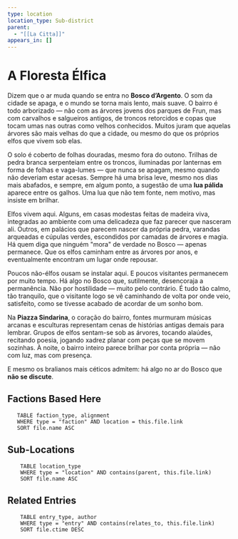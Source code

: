 ```yaml
---
type: location
location_type: Sub-district
parent:
  - "[[La Citta]]"
appears_in: []
---
```

# A Floresta Élfica
Dizem que o ar muda quando se entra no **Bosco d’Argento**. O som da cidade se apaga, e o mundo se torna mais lento, mais suave. O bairro é todo arborizado — não com as árvores jovens dos parques de Frun, mas com carvalhos e salgueiros antigos, de troncos retorcidos e copas que tocam umas nas outras como velhos conhecidos. Muitos juram que aquelas árvores são mais velhas do que a cidade, ou mesmo do que os próprios elfos que vivem sob elas.

O solo é coberto de folhas douradas, mesmo fora do outono. Trilhas de pedra branca serpenteiam entre os troncos, iluminadas por lanternas em forma de folhas e vaga-lumes — que nunca se apagam, mesmo quando não deveriam estar acesas. Sempre há uma brisa leve, mesmo nos dias mais abafados, e sempre, em algum ponto, a sugestão de uma **lua pálida** aparece entre os galhos. Uma lua que não tem fonte, nem motivo, mas insiste em brilhar.

Elfos vivem aqui. Alguns, em casas modestas feitas de madeira viva, integradas ao ambiente com uma delicadeza que faz parecer que nasceram ali. Outros, em palácios que parecem nascer da própria pedra, varandas arqueadas e cúpulas verdes, escondidos por camadas de árvores e magia. Há quem diga que ninguém "mora" de verdade no Bosco — apenas permanece. Que os elfos caminham entre as árvores por anos, e eventualmente encontram um lugar onde repousar.

Poucos não-élfos ousam se instalar aqui. E poucos visitantes permanecem por muito tempo. Há algo no Bosco que, sutilmente, desencoraja a permanência. Não por hostilidade — muito pelo contrário. É tudo tão calmo, tão tranquilo, que o visitante logo se vê caminhando de volta por onde veio, satisfeito, como se tivesse acabado de acordar de um sonho bom.

Na **Piazza Sindarina**, o coração do bairro, fontes murmuram músicas arcanas e esculturas representam cenas de histórias antigas demais para lembrar. Grupos de elfos sentam-se sob as árvores, tocando alaúdes, recitando poesia, jogando xadrez planar com peças que se movem sozinhas. À noite, o bairro inteiro parece brilhar por conta própria — não com luz, mas com presença.

E mesmo os bralianos mais céticos admitem: há algo no ar do Bosco que **não se discute**.

<!-- DYNAMIC:related-entries -->

## Factions Based Here

 ```dataview
    TABLE faction_type, alignment
    WHERE type = "faction" AND location = this.file.link
    SORT file.name ASC
 ```

## Sub-Locations

```dataview
    TABLE location_type
    WHERE type = "location" AND contains(parent, this.file.link)
    SORT file.name ASC
```

## Related Entries

```dataview
    TABLE entry_type, author
    WHERE type = "entry" AND contains(relates_to, this.file.link)
    SORT file.ctime DESC
```

<!-- /DYNAMIC -->